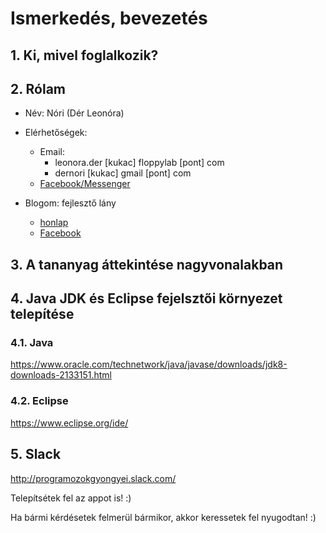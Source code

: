 # Ismerkedés, bevezetés

## 1. Ki, mivel foglalkozik?

## 2. Rólam

- Név: Nóri (Dér Leonóra)

- Elérhetőségek:
  - Email:
    - leonora.der [kukac] floppylab [pont] com
    - dernori [kukac] gmail [pont] com
  - [Facebook/Messenger](https://www.facebook.com/derleonora)
	
- Blogom: fejlesztő lány
  - [honlap](https://fejlesztolany.hu/)
  - [Facebook](https://www.facebook.com/fejlesztolany/)
	
## 3. A tananyag áttekintése nagyvonalakban

## 4. Java JDK és Eclipse fejelsztői környezet telepítése

### 4.1. Java
https://www.oracle.com/technetwork/java/javase/downloads/jdk8-downloads-2133151.html

### 4.2. Eclipse
https://www.eclipse.org/ide/

## 5. Slack

http://programozokgyongyei.slack.com/

Telepítsétek fel az appot is! :)

Ha bármi kérdésetek felmerül bármikor, akkor keressetek fel nyugodtan! :)